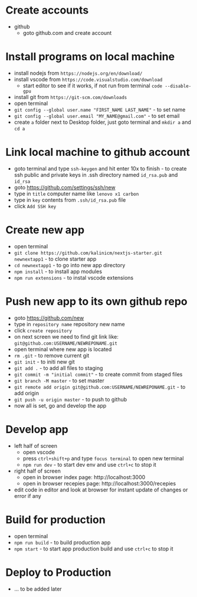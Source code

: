 # Create accounts

- github
  - goto github.com and create account

# Install programs on local machine

- install nodejs from `https://nodejs.org/en/download/`
- install vscode from `https://code.visualstudio.com/download`
  - start editor to see if it works, if not run from terminal `code --disable-gpu`
- install git from `https://git-scm.com/downloads`
- open terminal
- `git config --global user.name "FIRST_NAME LAST_NAME"` - to set name
- `git config --global user.email "MY_NAME@gmail.com"` - to set email
- create `a` folder next to Desktop folder, just goto terminal and `mkdir a` and `cd a`


# Link local machine to github account

- goto terminal and type `ssh-keygen` and hit enter 10x to finish - to create ssh public and private keys in .ssh directory named `id_rsa.pub` and `id_rsa`
- goto https://github.com/settings/ssh/new
- type in `title` computer name like `lenovo x1 carbon`
- type in `key` contents from `.ssh/id_rsa.pub` file
- click `Add SSH key`


# Create new app

- open terminal
- `git clone https://github.com/kalinicm/nextjs-starter.git newnextapp1` - to clone starter app
- `cd newnextapp1` - to go into new app directory
- `npm install` - to install app modules
- `npm run extensions` - to instal vscode extensions

# Push new app to its own github repo

- goto https://github.com/new
- type in `repository name` repository new name
- click `create repository`
- on next screen we need to find git link like: `git@github.com:USERNAME/NEWREPONAME.git`
- open terminal where new app is located
- `rm .git` - to remove current git
- `git init` - to initi new git
- `git add .` - to add all files to staging
- `git commit -m "initial commit"` - to create commit from staged files
- `git branch -M master` - to set master
- `git remote add origin git@github.com:USERNAME/NEWREPONAME.git` - to add origin
- `git push -u origin master` - to push to github
- now all is set, go and develop the app

# Develop app

- left half of screen
  - open vscode
  - press `ctrl+shift+p` and type `focus terminal` to open new terminal
  - `npm run dev` - to start dev env and use `ctrl+c` to stop it
- right half of screen
  - open in browser index page: http://localhost:3000
  - open in browser recepies page: http://localhost:3000/recepies
- edit code in editor and look at browser for instant update of changes or error if any


# Build for production

- open terminal
- `npm run build` - to build production app
- `npm start` - to start app production build and use `ctrl+c` to stop it

# Deploy to Production

- ... to be added later
